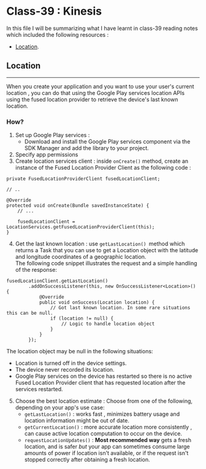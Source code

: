 # Class-39 : Kinesis


In this file I will be summarizing what I have learnt in class-39 reading notes which included the following resources :
- [Location](https://developer.android.com/training/location/retrieve-current).

## Location
***
When you create your application and you want to use your user's current location , you can do that using the Google Play services location APIs using the fused location provider to retrieve the device's last known location.

### How?
1. Set up Google Play services :
    - Download and install the Google Play services component via the SDK Manager and add the library to your project. 
2. Specify app permissions 
3. Create location services client : inside `onCreate()` method, create an instance of the Fused Location Provider Client as the following code :
````
private FusedLocationProviderClient fusedLocationClient;

// ..

@Override
protected void onCreate(Bundle savedInstanceState) {
    // ...

    fusedLocationClient = LocationServices.getFusedLocationProviderClient(this);
}
````

4. Get the last known location : use `getLastLocation() `method which returns a Task that you can use to get a Location object with the latitude and longitude coordinates of a geographic location.  
The following code snippet illustrates the request and a simple handling of the response: 
`````
fusedLocationClient.getLastLocation()
        .addOnSuccessListener(this, new OnSuccessListener<Location>() {
            @Override
            public void onSuccess(Location location) {
                // Got last known location. In some rare situations this can be null.
                if (location != null) {
                    // Logic to handle location object
                }
            }
        });
`````
 The location object may be null in the following situations:
 - Location is turned off in the device settings.
 - The device never recorded its location.
 - Google Play services on the device has restarted so there is no active Fused Location Provider client that has requested location after the services restarted.

5. Choose the best location estimate : Choose from one of the following, depending on your app's use case:
    - `getLastLocation()` : works fast , minimizes battery usage and location information might be out of date.
    - `getCurrentLocation()` : more accurate location more consistently , can cause active location computation to occur on the device.
    - `requestLocationUpdates()` : **Most recommended way** gets a fresh location, and is safer *but* your app can sometimes consume large amounts of power if location isn't available, or if the request isn't stopped correctly after obtaining a fresh location.